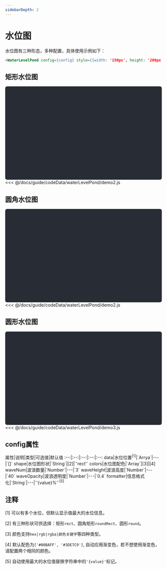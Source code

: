 ```yaml
---
sidebarDepth: 2
---
```


# 水位图

水位图有三种形态，多种配置，具体使用示例如下：

```html
<WaterLevelPond config={config} style={{width: '150px', height: '200px'}} />
```
<click-to-copy :info="waterLevelPondTag" />

## 矩形水位图

<div class="chart-container" id="water-level-pond1"></div>

<fold-box title="点击以展示/隐藏config数据">
<<< @/docs/guide/codeData/waterLevelPond/demo2.js
</fold-box>

## 圆角水位图

<div class="chart-container" id="water-level-pond2"></div>

<fold-box title="点击以展示/隐藏config数据">
<<< @/docs/guide/codeData/waterLevelPond/demo2.js
</fold-box>

## 圆形水位图

<div class="chart-container" id="water-level-pond3"></div>

<fold-box title="点击以展示/隐藏config数据">
<<< @/docs/guide/codeData/waterLevelPond/demo3.js
</fold-box>

## config属性

<full-width-table>
属性|说明|类型|可选值|默认值
:--:|:--:|:--:|:--:|:--:
data|水位位置<sup>[1]</sup>|`Arrya<Number>`|---|`[]`
shape|水位图形状|`String`|[2]|`'rect'`
colors|水位图配色|`Array<String>`|[3]|[4]
waveNum|波浪数量|`Number`|---|`3`
waveHeight|波浪高度|`Number`|---|`40`
waveOpacity|波浪透明度|`Number`|---|`0.4`
formatter|信息格式化|`String`|---|`'{value}%'`<sup>[5]</sup>
</full-width-table>

## 注释

[1] 可以有多个水位，但默认显示值最大的水位信息。

[2] 有三种形状可供选择：矩形`rect`、圆角矩形`roundRect`、圆形`round`。

[3] 颜色支持`hex|rgb|rgba|颜色关键字`等四种类型。

[4] 默认配色为`['#00BAFF', '#3DE7C9']`, 自动应用渐变色，若不想使用渐变色，请配置两个相同的颜色。

[5] 自动使用最大的水位值替换字符串中的`'{value}'`标记。

<script>
import { render } from './utils'

import waterLevelPond from './codeData/waterLevelPond/index.js'

export default {
  data () {
    return {
      waterLevelPondTag: `<WaterLevelPond config={config} style={{width: '150px', height: '200px'}} />`,

      ...waterLevelPond,
    }
  },
  mounted () {
    this.renderNode()
  },
  methods: {
    renderNode () {
      Array(3).fill({width: '150px', height: '200px'}).forEach((style, i) => render({
        r: [datav.WaterLevelPond, { config: this[`waterLevelPond${i + 1}`], style }],
        $: `#water-level-pond${i + 1}`
      }))
    }
  }
}
</script>

<style>
.chart-container {
  position: relative;
  height: 300px;
  background-color: #282c34;
  overflow: hidden;
  border-radius: 6px;
  display: flex;
  justify-content: center;
  align-items: center;
  color: #7ec699;
  font-weight: bold;
}
</style>
